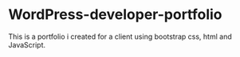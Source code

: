 # WordPress-developer-portfolio
This is a portfolio i created for a client using bootstrap css, html and JavaScript.
